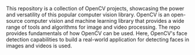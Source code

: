 This repository is a collection of OpenCV projects, showcasing the power and versatility of this popular computer vision library. OpenCV is an open-source computer vision and machine learning library that provides a wide range of tools and algorithms for image and video processing. The repo provides fundamentals of how OpenCV can be used. Here, OpenCV's face detection capabilities to build a real-world application for detecting faces in images and videos is used.  
